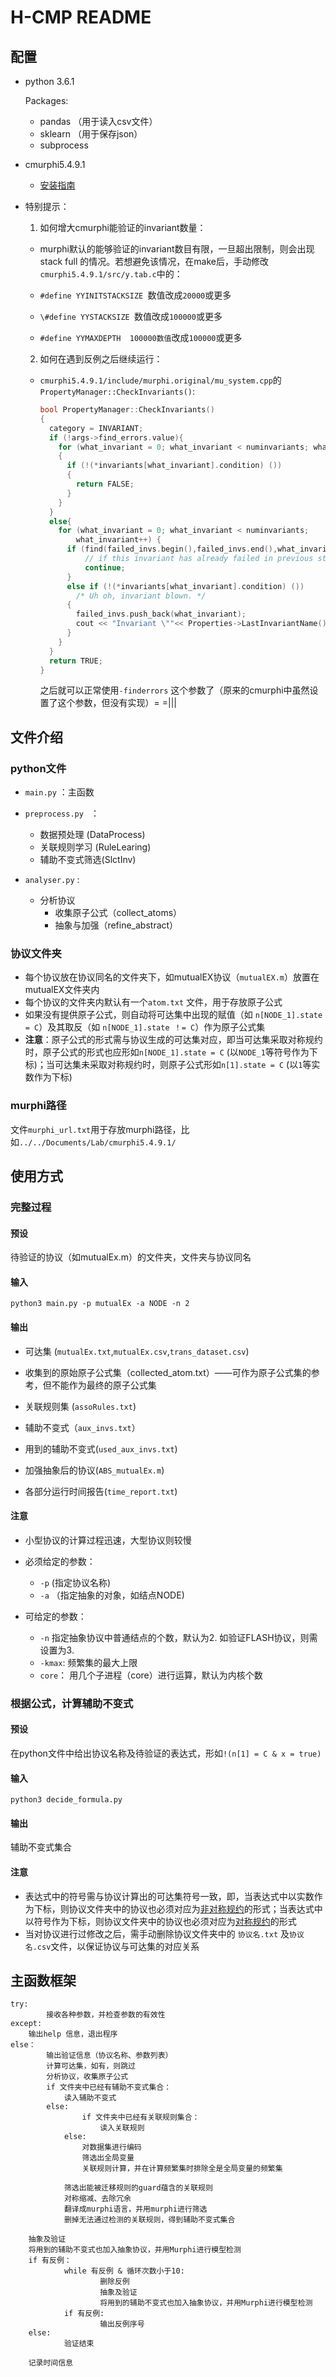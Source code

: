 # H-CMP README

## 配置

- python 3.6.1

  Packages: 

  - pandas  （用于读入csv文件）
  - sklearn  （用于保存json）
  - subprocess

- cmurphi5.4.9.1
  
  - [安装指南](https://arabelatso.github.io/2017/02/19/murphi-introduction-1/)
  
  
  
- 特别提示：

  1. 如何增大cmurphi能验证的invariant数量：

  - murphi默认的能够验证的invariant数目有限，一旦超出限制，则会出现stack full 的情况。若想避免该情况，在make后，手动修改`cmurphi5.4.9.1/src/y.tab.c`中的：

  -  `#define YYINITSTACKSIZE `数值改成`20000`或更多
  - `\#define YYSTACKSIZE `数值改成`100000`或更多
  - `#define YYMAXDEPTH  100000数值`改成`100000`或更多

  2. 如何在遇到反例之后继续运行：

  - `cmurphi5.4.9.1/include/murphi.original/mu_system.cpp`的`PropertyManager::CheckInvariants()`:

    ```c
    bool PropertyManager::CheckInvariants()
    {
      category = INVARIANT;
      if (!args->find_errors.value){
        for (what_invariant = 0; what_invariant < numinvariants; what_invariant++) 
        {
          if (!(*invariants[what_invariant].condition) ())
          {
            return FALSE;
          }
        }
      }
      else{
        for (what_invariant = 0; what_invariant < numinvariants;
            what_invariant++) {
          if (find(failed_invs.begin(),failed_invs.end(),what_invariant)!=failed_invs.end()){
              // if this invariant has already failed in previous states, then skip it.
              continue;
          }
          else if (!(*invariants[what_invariant].condition) ())
            /* Uh oh, invariant blown. */
          {
            failed_invs.push_back(what_invariant);
            cout << "Invariant \""<< Properties->LastInvariantName()<<"\" failed.\n";
          }
        }
      }
      return TRUE;
    }
    ```

    之后就可以正常使用`-finderrors` 这个参数了（原来的cmurphi中虽然设置了这个参数，但没有实现）= =|||

## 文件介绍

### python文件

- `main.py` ：主函数

- `preprocess.py ` ：
  - 数据预处理 (DataProcess)
  - 关联规则学习 (RuleLearing)
  - 辅助不变式筛选(SlctInv)
- `analyser.py` : 
  - 分析协议
    - 收集原子公式（collect_atoms）
    - 抽象与加强（refine_abstract）

### 协议文件夹

- 每个协议放在协议同名的文件夹下，如mutualEX协议（`mutualEX.m`）放置在mutualEX文件夹内
- 每个协议的文件夹内默认有一个`atom.txt` 文件，用于存放原子公式
- 如果没有提供原子公式，则自动将可达集中出现的赋值（如 `n[NODE_1].state = C`）及其取反（如 `n[NODE_1].state ！= C`）作为原子公式集
- **注意**：原子公式的形式需与协议生成的可达集对应，即当可达集采取对称规约时，原子公式的形式也应形如`n[NODE_1].state = C` (以`NODE_1`等符号作为下标)；当可达集未采取对称规约时，则原子公式形如`n[1].state = C` (以`1`等实数作为下标)

### murphi路径

文件`murphi_url.txt`用于存放murphi路径，比如`../../Documents/Lab/cmurphi5.4.9.1/`



## 使用方式

### 完整过程

#### 预设

待验证的协议（如mutualEx.m）的文件夹，文件夹与协议同名

#### 输入

```shell
python3 main.py -p mutualEx -a NODE -n 2
```

#### 输出

- 可达集 (`mutualEx.txt`,`mutualEx.csv`,`trans_dataset.csv`)
- 收集到的原始原子公式集（collected_atom.txt）——可作为原子公式集的参考，但不能作为最终的原子公式集

- 关联规则集 (`assoRules.txt`)
- 辅助不变式（`aux_invs.txt`）
- 用到的辅助不变式(`used_aux_invs.txt`)
- 加强抽象后的协议(`ABS_mutualEx.m`)
- 各部分运行时间报告(`time_report.txt`)



#### 注意

- 小型协议的计算过程迅速，大型协议则较慢

- 必须给定的参数：
  -  `-p` (指定协议名称)
  -  `-a` （指定抽象的对象，如结点NODE)
- 可给定的参数：
  - `-n` 指定抽象协议中普通结点的个数，默认为2. 如验证FLASH协议，则需设置为3.
  - `-kmax`: 频繁集的最大上限
  - `core`： 用几个子进程（core）进行运算，默认为内核个数



### 根据公式，计算辅助不变式

#### 预设

在python文件中给出协议名称及待验证的表达式，形如`!(n[1] = C & x = true)` 

#### 输入

```
python3 decide_formula.py
```

#### 输出

辅助不变式集合

#### 注意

- 表达式中的符号需与协议计算出的可达集符号一致，即，当表达式中以实数作为下标，则协议文件夹中的协议也必须对应为<u>非对称规约</u>的形式；当表达式中以符号作为下标，则协议文件夹中的协议也必须对应为<u>对称规约</u>的形式
- 当对协议进行过修改之后，需手动删除协议文件夹中的 `协议名.txt` 及`协议名.csv`文件，以保证协议与可达集的对应关系



## 主函数框架

```
try:
		接收各种参数，并检查参数的有效性
except:
  	输出help 信息，退出程序
else：
		输出验证信息（协议名称、参数列表）
		计算可达集，如有，则跳过
		分析协议，收集原子公式
		if 文件夹中已经有辅助不变式集合：
			读入辅助不变式
		else:
				if 文件夹中已经有关联规则集合：
					读入关联规则
    		else: 
    			对数据集进行编码
    			筛选出全局变量
    			关联规则计算，并在计算频繁集时排除全是全局变量的频繁集
    
    		筛选出能被迁移规则的guard蕴含的关联规则
   		 	对称缩减、去除冗余
    		翻译成murphi语言，并用murphi进行筛选
    		删掉无法通过检测的关联规则，得到辅助不变式集合
  
    抽象及验证
    将用到的辅助不变式也加入抽象协议，并用Murphi进行模型检测
    if 有反例：
    		while 有反例 & 循环次数小于10:
    				删除反例
    				抽象及验证
    				将用到的辅助不变式也加入抽象协议，并用Murphi进行模型检测
    		if 有反例:
    				输出反例序号
    else:
    		验证结束
    		
    记录时间信息
```